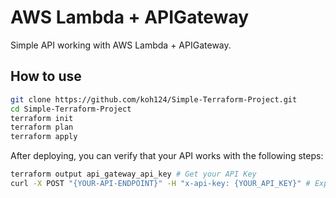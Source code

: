 # AWS Lambda + APIGateway

Simple API working with AWS Lambda + APIGateway.

## How to use

```bash
git clone https://github.com/koh124/Simple-Terraform-Project.git
cd Simple-Terraform-Project
terraform init
terraform plan
terraform apply
```

After deploying, you can verify that your API works with the following steps:

```bash
terraform output api_gateway_api_key # Get your API Key
curl -X POST "{YOUR-API-ENDPOINT}" -H "x-api-key: {YOUR_API_KEY}" # Expected response: {"message":"OK"}
```
